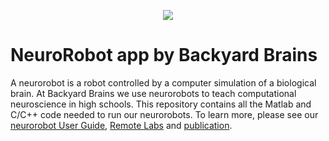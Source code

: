 <p align="center"><img src="https://github.com/BackyardBrains/NeuroRobot/blob/master/Gallery/neurorobot_drawing.jpg"></p>

# NeuroRobot app by Backyard Brains

A neurorobot is a robot controlled by a computer simulation of a biological brain. At Backyard Brains we use neurorobots to teach computational neuroscience in high schools. This repository contains all the Matlab and C/C++ code needed to run our neurorobots. To learn more, please see our <a href='https://docs.google.com/document/d/1_fkM_ccYyojDcovjW_f6EnSZTBed_XkrHJNA_dRZvvg/edit?usp=sharing'>neurorobot User Guide</a>, <a href='https://docs.google.com/document/d/12S6izB7_oZGWIqypyMhO19rSjw4mqDFAkoiaXdZETu0/edit?usp=sharing'>Remote Labs</a> and <a href='https://www.frontiersin.org/articles/10.3389/fnbot.2020.00006/full'>publication</a>.
